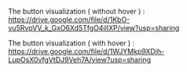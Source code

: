 The button visualization ( without hover ) : https://drive.google.com/file/d/1KbO-vu5RvpVV_k_GxO6Xd5TfgO4ilIXP/view?usp=sharing


The button visualization ( with hover ) : https://drive.google.com/file/d/1WJYMkp9XDjh-LupOsX0vfgVtDJ9Veh7A/view?usp=sharing
